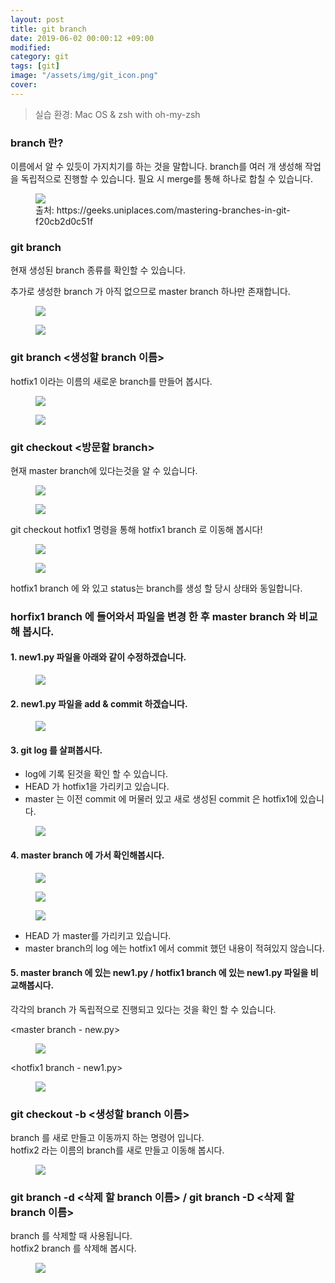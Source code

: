 ```yaml
---
layout: post
title: git branch
date: 2019-06-02 00:00:12 +09:00
modified: 
category: git
tags: [git]
image: "/assets/img/git_icon.png"
cover: 
---
```


>실습 환경: Mac OS & zsh with oh-my-zsh

### branch 란?<br>

이름에서 알 수 있듯이 가지치기를 하는 것을 말합니다.
branch를 여러 개 생성해 작업을 독립적으로 진행할 수 있습니다. 
필요 시 merge를 통해 하나로 합칠 수 있습니다.

<figure>
<img src="https://github.com/krispediadot/krispediadot.github.io/blob/master/_posts/dev/git/2019-06-02-git-branch/git_branch_1.png?raw=true">
<figcaption>출처: https://geeks.uniplaces.com/mastering-branches-in-git-f20cb2d0c51f</figcaption>
</figure>

### git branch
현재 생성된 branch 종류를 확인할 수 있습니다.<br>

추가로 생성한 branch 가 아직 없으므로 master branch 하나만 존재합니다. <br>
<figure>
<img src="https://github.com/krispediadot/krispediadot.github.io/blob/master/_posts/dev/git/2019-06-02-git-branch/git_branch_2.png?raw=true">
</figure>

<figure>
<img src="https://github.com/krispediadot/krispediadot.github.io/blob/master/_posts/dev/git/2019-06-02-git-branch/git_branch_3.png?raw=true">
</figure>

### git branch <생성할 branch 이름> 
hotfix1 이라는 이름의 새로운 branch를 만들어 봅시다.

<figure>
<img src="https://github.com/krispediadot/krispediadot.github.io/blob/master/_posts/dev/git/2019-06-02-git-branch/git_branch_4.png?raw=true">
</figure>

<figure>
<img src="https://github.com/krispediadot/krispediadot.github.io/blob/master/_posts/dev/git/2019-06-02-git-branch/git_branch_5.png?raw=true">
</figure>

### git checkout <방문할 branch>
현재 master branch에 있다는것을 알 수 있습니다.

<figure>
<img src="https://github.com/krispediadot/krispediadot.github.io/blob/master/_posts/dev/git/2019-06-02-git-branch/git_branch_6.png?raw=true">
</figure>

<figure>
<img src="https://github.com/krispediadot/krispediadot.github.io/blob/master/_posts/dev/git/2019-06-02-git-branch/git_branch_7.png?raw=true">
</figure>

git checkout hotfix1 명령을 통해 hotfix1 branch 로 이동해 봅시다!

<figure>
<img src="https://github.com/krispediadot/krispediadot.github.io/blob/master/_posts/dev/git/2019-06-02-git-branch/git_branch_8.png?raw=true">
</figure>

<figure>
<img src="https://github.com/krispediadot/krispediadot.github.io/blob/master/_posts/dev/git/2019-06-02-git-branch/git_branch_9.png?raw=true">
</figure>

hotfix1 branch 에 와 있고 status는 branch를 생성 할 당시 상태와 동일합니다.

### horfix1 branch 에 들어와서 파일을 변경 한 후 master branch 와 비교해 봅시다.
#### 1. new1.py 파일을 아래와 같이 수정하겠습니다. 
<figure>
<img src="https://github.com/krispediadot/krispediadot.github.io/blob/master/_posts/dev/git/2019-06-02-git-branch/git_branch_10.png?raw=true">
</figure>

#### 2. new1.py 파일을 add & commit 하겠습니다.
<figure>
<img src="https://github.com/krispediadot/krispediadot.github.io/blob/master/_posts/dev/git/2019-06-02-git-branch/git_branch_11.png?raw=true">
</figure>

#### 3. git log 를 살펴봅시다.
- log에 기록 된것을 확인 할 수 있습니다. 
- HEAD 가 hotfix1을 가리키고 있습니다. 
- master 는 이전 commit 에 머물러 있고 새로 생성된 commit 은 hotfix1에 있습니다.
<figure>
<img src="https://github.com/krispediadot/krispediadot.github.io/blob/master/_posts/dev/git/2019-06-02-git-branch/git_branch_12.png?raw=true">
</figure>

#### 4. master branch 에 가서 확인해봅시다. 
<figure>
<img src="https://github.com/krispediadot/krispediadot.github.io/blob/master/_posts/dev/git/2019-06-02-git-branch/git_branch_13.png?raw=true">
</figure>

<figure>
<img src="https://github.com/krispediadot/krispediadot.github.io/blob/master/_posts/dev/git/2019-06-02-git-branch/git_branch_14.png?raw=true">
</figure>

<figure>
<img src="https://github.com/krispediadot/krispediadot.github.io/blob/master/_posts/dev/git/2019-06-02-git-branch/git_branch_15.png?raw=true">
</figure>

- HEAD 가 master를 가리키고 있습니다. 
- master branch의 log 에는 hotfix1 에서 commit 했던 내용이 적혀있지 않습니다. 

#### 5. master branch 에 있는 new1.py / hotfix1 branch 에 있는 new1.py 파일을 비교해봅시다.
각각의 branch 가 독립적으로 진행되고 있다는 것을 확인 할 수 있습니다.<br>

<master branch - new.py>
<figure>
<img src="https://github.com/krispediadot/krispediadot.github.io/blob/master/_posts/dev/git/2019-06-02-git-branch/git_branch_16.png?raw=true">
</figure>

<hotfix1 branch - new1.py>
<figure>
<img src="https://github.com/krispediadot/krispediadot.github.io/blob/master/_posts/dev/git/2019-06-02-git-branch/git_branch_17.png?raw=true">
</figure>

### git checkout -b <생성할 branch 이름>
branch 를 새로 만들고 이동까지 하는 명령어 입니다. <br>
hotfix2 라는 이름의 branch를 새로 만들고 이동해 봅시다. 
<figure>
<img src="https://github.com/krispediadot/krispediadot.github.io/blob/master/_posts/dev/git/2019-06-02-git-branch/git_branch_18.png?raw=true">
</figure>

### git branch -d <삭제 할 branch 이름> / git branch -D <삭제 할 branch 이름>
branch 를 삭제할 때 사용됩니다. <br>
hotfix2 branch 를 삭제해 봅시다.
<figure>
<img src="https://github.com/krispediadot/krispediadot.github.io/blob/master/_posts/dev/git/2019-06-02-git-branch/git_branch_19.png?raw=true">
</figure>
